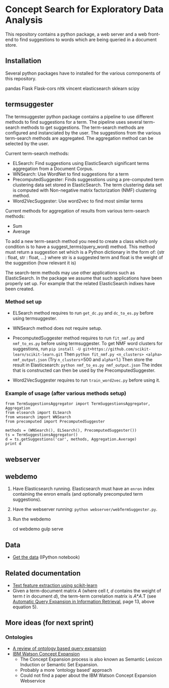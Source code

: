 # Concept Search for Exploratory Data Analysis

This repository contains a python package, a web server and a web front-end to find suggestions to words which are being queried in a document store.

## Installation

Several python packages have to installed for the various comnponents of this repository.

pandas Flask Flask-cors nltk vincent elasticsearch sklearn scipy

## termsuggester

The termsuggester python package contains a pipeline to use different methods to find suggestions for a term.
The pipeline uses several term-search methods to get suggestions. The term-search methods are configured and instanciated by the user.
The suggestions from the various term-search methods are aggregated. The aggregation method can be selected by the user.

Current term-search methods:
 - ELSearch: Find suggestions using ElasticSearch significant terms aggregation from a Document Corpus.
 - WNSearch: Use WordNet to find suggestions for a term
 - PrecomputedSuggester: Finds suggesstions using a pre-computed term clustering data set stored in ElasticSearch. The term clustering data set is computed with Non-negative matrix factorization (NMF) clustering method.
 - Word2VecSuggester: Use word2vec to find most similar terms

Current methods for aggregation of results from various term-search methods:
 - Sum
 - Average

To add a new term-search method you need to create a class which only condition is to have a suggest_terms(query_word) method.
This method must return a suggestion set which is a Python dictionary in the form of:
{str : float, str : float, ...}
where str is a suggested term and float is the weight of the suggestion (how relevant it is)

The search-term methods may use other applications such as ElasticSearch. In the package we assume that such applications have been properly set up.
For example that the related ElasticSearch indixes have been created.

### Method set up

- ELSearch method requires to run `get_dc.py` and `dc_to_es.py` before using termsuggester.
- WNSearch method does not require setup.
- PrecomputedSuggester method requires to run `fit_nmf.py` and `nmf_to_es.py` before using termsuggester.
To get NMF word clusters for suggestions, run
    `pip install -U git+https://github.com/scikit-learn/scikit-learn.git`
Then
    `python fit_nmf.py <n_clusters> <alpha> nmf_output.json`
(Try `n_clusters`=500 and `alpha`=1.)
Then store the result in Elasticsearch:
    `python nmf_to_es.py nmf_output.json`
The index that is constructed can then be used by the PrecomputedSuggester.

- Word2VecSuggester requires to run `train_word2vec.py` before using it.

### Example of usage (after various methods setup)

```
from TermSuggestionsAggregator import TermSuggestionsAggregator, Aggregation
from elsearch import ELSearch
from wnsearch import WNSearch
from precomputed import PrecomputedSuggester

methods = (WNSearch(), ELSearch(), PrecomputedSuggester())
ts = TermSuggestionsAggregator()
d = ts.getSuggestions('car', methods, Aggregation.Average)
print d
```

## webserver

## webdemo

1. Have Elasticsearch running. Elasticsearch must have an `enron` index
   containing the enron emails (and optionally precomputed term suggestions).
2. Have the webserver running: `python webserver/webTermSuggester.py`.
3. Run the webdemo

    cd webdemo
    gulp serve

## Data

* [Get the data](https://github.com/nlesc-sherlock/concept-search/blob/develop/GettingTheData.ipynb)
(IPython notebook)

## Related documentation

* [Text feature extraction using scikit-learn](http://scikit-learn.org/stable/modules/feature_extraction.html#text-feature-extraction)
* Given a term-document matrix _A_ (where cell _t_, _d_ contains the weight of term _t_ in document _d_),
the term-term correlation matrix is _A_*_A_.T (see
[Automatic Query Expansion in Information Retrieval](http://www-labs.iro.umontreal.ca/~nie/IFT6255/carpineto-Survey-QE.pdf),
page 13, above equation 5).

## More ideas (for next sprint)

### Ontologies

* [A review of ontology based query expansion](https://nlesc.sharepoint.com/sites/sherlock/Shared%20Documents/papers/concept%20search/1-s2.0-S0306457306001476-main.pdf)
* [IBM Watson Concept Expansion](http://concept-expansion-demo.mybluemix.net/)
  * The Concept Expansion process is also known as Semantic Lexicon Induction
  or Semantic Set Expansion.
  * Probably a more 'ontology based' approach
  * Could not find a paper about the IBM Watson Concept Expansion Webservice
